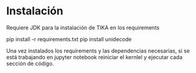# Instalación

Requiere JDK para la instalación de TIKA en los requirements

pip install -r requirements.txt
pip install unidecode

Una vez instalados los requirements y las dependencias necesarias, si se está trabajando en jupyter notebook reiniciar el kernlel y ejecutar cada sección de código.
